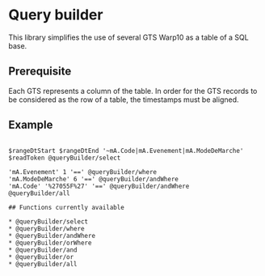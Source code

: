 # Query builder

This library simplifies the use of several GTS Warp10 as a table of a SQL base.

## Prerequisite

Each GTS represents a column of the table. In order for the GTS records to be considered as the row of a table, the timestamps must be aligned.

## Example

```

$rangeDtStart $rangeDtEnd '~mA.Code|mA.Evenement|mA.ModeDeMarche' $readToken @queryBuilder/select

'mA.Evenement' 1 '==' @queryBuilder/where 
'mA.ModeDeMarche' 6 '==' @queryBuilder/andWhere 
'mA.Code' '%27055F%27' '==' @queryBuilder/andWhere
@queryBuilder/all

## Functions currently available

* @queryBuilder/select
* @queryBuilder/where
* @queryBuilder/andWhere
* @queryBuilder/orWhere
* @queryBuilder/and
* @queryBuilder/or
* @queryBuilder/all


```
